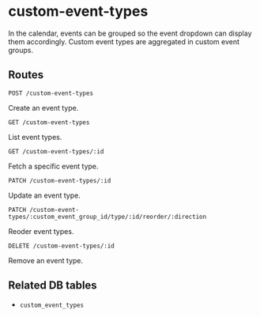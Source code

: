 # custom-event-types

In the calendar, events can be grouped so the event dropdown can display them accordingly. Custom event types are aggregated in custom event groups.

## Routes

`POST /custom-event-types`

Create an event type.

`GET /custom-event-types`

List event types.

`GET /custom-event-types/:id`

Fetch a specific event type.

`PATCH /custom-event-types/:id`

Update an event type.

`PATCH /custom-event-types/:custom_event_group_id/type/:id/reorder/:direction`

Reoder event types.

`DELETE /custom-event-types/:id`

Remove an event type.

## Related DB tables
- `custom_event_types`
